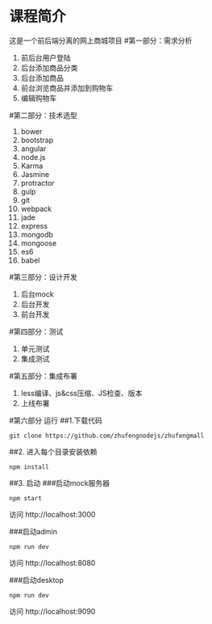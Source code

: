 # 课程简介
这是一个前后端分离的网上商城项目
#第一部分：需求分析
1. 前后台用户登陆
2. 后台添加商品分类
3. 后台添加商品
4. 前台浏览商品并添加到购物车
5. 编辑购物车

#第二部分：技术选型
1. bower
2. bootstrap
3. angular
4. node.js
5. Karma
6. Jasmine
7. protractor
8. gulp
9. git
10. webpack
11. jade
12. express
13. mongodb
14. mongoose
15. es6
16. babel

#第三部分：设计开发
1. 后台mock
2. 后台开发
3. 前台开发

#第四部分：测试
1. 单元测试
2. 集成测试

#第五部分：集成布署
1. less编译、js&css压缩、JS检查、版本
2. 上线布署


#第六部分 运行
##1.下载代码
```
git clone https://github.com/zhufengnodejs/zhufengmall
```
##2. 进入每个目录安装依赖
```
npm install
```
##3. 启动
###启动mock服务器
```
npm start
```
访问 http://localhost:3000

###启动admin
```
npm run dev
```
访问 http://localhost:8080

###启动desktop
```
npm run dev
```
访问 http://localhost:9090
